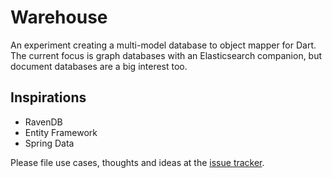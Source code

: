 # Warehouse

An experiment creating a multi-model database to object mapper for Dart.
The current focus is graph databases with an Elasticsearch companion, but
document databases are a big interest too.

## Inspirations
- RavenDB
- Entity Framework
- Spring Data

Please file use cases, thoughts and ideas at the [issue tracker][tracker].

[tracker]: https://github.com/Pajn/Warehouse/issues
